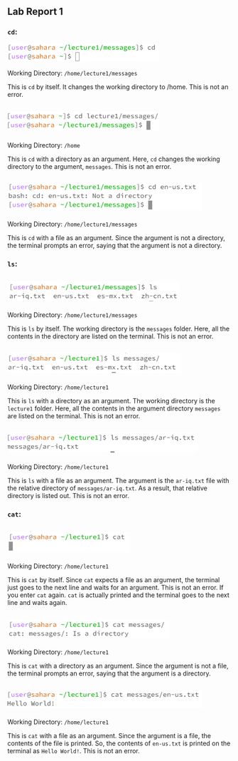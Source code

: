 ## **Lab Report 1**

### `cd`:

![Image](Capture.png)

Working Directory: `/home/lecture1/messages`

This is `cd` by itself. It changes the working directory to /home. This is not an error.


![Image](Capture1.PNG)
---
Working Directory: `/home`

This is `cd` with a directory as an argument. Here, `cd` changes the working directory to the argument, `messages`. This is not an error.


![Image](Capture2.PNG)
---
Working Directory: `/home/lecture1/messages`

This is `cd` with a file as an argument. Since the argument is not a directory, the terminal prompts an error, saying that the argument is not a directory.



### `ls`:

![Image](Capture3.PNG)
---
Working Directory: `/home/lecture1/messages`

This is `ls` by itself. The working directory is the `messages` folder. Here, all the contents in the directory are listed on the terminal. This is not an error.


![Image](Capture4.PNG)
---
Working Directory: `/home/lecture1`

This is `ls` with a directory as an argument. The working directory is the `lecture1` folder. Here, all the contents in the argument directory `messages` are listed on the terminal. This is not an error.


![Image](Capture5.PNG)
---
Working Directory: `/home/lecture1`

This is `ls` with a file as an argument. The argument is the `ar-iq.txt` file with the relative directory of `messages/ar-iq.txt`. As a result, that relative directory is listed out. This is not an error.



### `cat`:

![Image](Capture6.PNG)
---
Working Directory: `/home/lecture1`

This is `cat` by itself. Since `cat` expects a file as an argument, the terminal just goes to the next line and waits for an argument. This is not an error.
If you enter `cat` again. `cat` is actually printed and the terminal goes to the next line and waits again.


![Image](Capture7.PNG)
---
Working Directory: `/home/lecture1`

This is `cat` with a directory as an argument. Since the argument is not a file, the terminal prompts an error, saying that the argument is a directory.


![Image](Capture8.PNG)
---
Working Directory: `/home/lecture1`

This is `cat` with a file as an argument. Since the argument is a file, the contents of the file is printed. So, the contents of `en-us.txt` is printed on the terminal as `Hello World!`. This is not an error.


